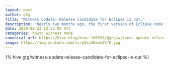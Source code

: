 ```yaml
---
layout: post
author: gtg
title: "Witness Update: Release Candidate for Eclipse is out."
description: "Nearly two months ago, the first version of Eclipse code was released. It was tagged as v1.0.0 You can read more about it in my previous witness update."
date: 2020-08-23 13:52:03 UTC
categories: howto witness node
canonical_url: https://hive.blog/hive-160391/@gtg/witness-update-release-candidate-for-eclipse-is-out
image: https://img.youtube.com/vi/pOisXHxmmIY/0.jpg
---
```

{% hive gtg/witness-update-release-candidate-for-eclipse-is-out %}
